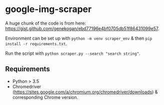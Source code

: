 # google-img-scraper

A huge chunk of the code is from here: https://gist.github.com/genekogan/ebd77196e4bf0705db51f86431099e57.

Environment can be set up with `python -m venv scraper_env` & then `pip install -r requirements.txt`.

Run the script with `python scraper.py --search "search string"`.

## Requirements

- Python > 3.5
- Chromedriver (https://sites.google.com/a/chromium.org/chromedriver/downloads) & corresponding Chrome version.
